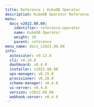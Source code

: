 ```yaml
---
title: Reference | KubeDB Operator
description: KubeDB Operator Reference
menu:
  docs_v2022.08.08:
    identifier: reference-operator
    name: KubeDB Operator
    weight: 10
    parent: reference
menu_name: docs_v2022.08.08
info:
  autoscaler: v0.13.0
  cli: v0.28.0
  dashboard: v0.4.0
  installer: v2022.08.08
  ops-manager: v0.15.0
  provisioner: v0.28.0
  schema-manager: v0.4.0
  ui-server: v0.4.0
  version: v2022.08.08
  webhook-server: v0.4.0
---
```



